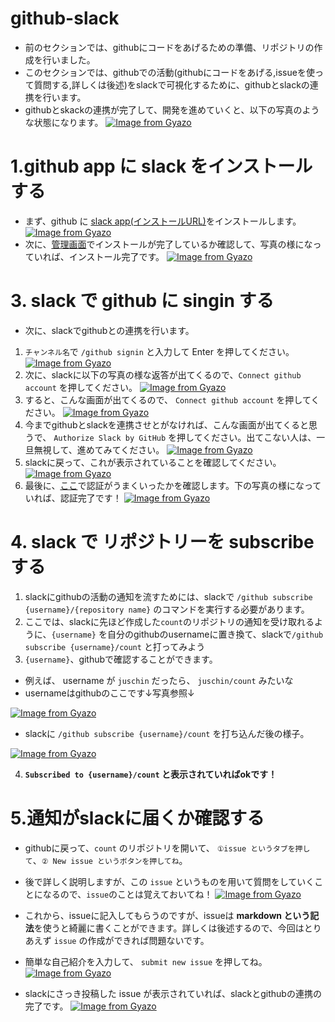 # github-slack
- 前のセクションでは、githubにコードをあげるための準備、リポジトリの作成を行いました。
- このセクションでは、githubでの活動(githubにコードをあげる,issueを使って質問する,詳しくは後述)をslackで可視化するために、githubとslackの連携を行います。
- githubとskackの連携が完了して、開発を進めていくと、以下の写真のような状態になります。
[![Image from Gyazo](https://i.gyazo.com/9860a79b58d23cdeacd2de9fd1073fc5.png)](https://gyazo.com/9860a79b58d23cdeacd2de9fd1073fc5)

# 1.github app に slack をインストールする
- まず、github に [slack app(インストールURL)](https://github.com/apps/slack)をインストールします。
[![Image from Gyazo](https://i.gyazo.com/6e3f21ef0b9ad7526de88db6cbbcad75.png)](https://gyazo.com/6e3f21ef0b9ad7526de88db6cbbcad75)
- 次に、[管理画面](https://github.com/settings/installations)でインストールが完了しているか確認して、写真の様になっていれば、インストール完了です。
[![Image from Gyazo](https://i.gyazo.com/b3a8575efb3546b49d870715cc047bf1.png)](https://gyazo.com/b3a8575efb3546b49d870715cc047bf1)

# 3. slack で github に singin する
- 次に、slackでgithubとの連携を行います。
1. `チャンネル名`で `/github signin` と入力して Enter を押してください。
[![Image from Gyazo](https://i.gyazo.com/66d1130d83b4dd802f074156b97460e2.png)](https://gyazo.com/66d1130d83b4dd802f074156b97460e2)
2. 次に、slackに以下の写真の様な返答が出てくるので、`Connect github account` を押してください。
[![Image from Gyazo](https://i.gyazo.com/fe6fe559990fa5fb1f0c7de667b51849.png)](https://gyazo.com/fe6fe559990fa5fb1f0c7de667b51849)
3. すると、こんな画面が出てくるので、 `Connect github account` を押してください。
[![Image from Gyazo](https://i.gyazo.com/c04267dea6b9ed601c3f4ef83f9a8ae4.png)](https://gyazo.com/c04267dea6b9ed601c3f4ef83f9a8ae4)
4. 今までgithubとslackを連携させとがなければ、こんな画面が出てくると思うで、 `Authorize Slack by GitHub` を押してください。出てこない人は、一旦無視して、進めてみてください。
[![Image from Gyazo](https://i.gyazo.com/35b2e3acaf96224f84ce68b2d29944af.png)](https://gyazo.com/35b2e3acaf96224f84ce68b2d29944af)
5. slackに戻って、これが表示されていることを確認してください。
[![Image from Gyazo](https://i.gyazo.com/4ec32bb01759cb822bfebec4573fa254.png)](https://gyazo.com/4ec32bb01759cb822bfebec4573fa254)
6. 最後に、[ここ](https://github.com/settings/apps/authorizations)で認証がうまくいったかを確認します。下の写真の様になっていれば、認証完了です！
[![Image from Gyazo](https://i.gyazo.com/a222a67e45d61f029cfd10abb3f100a2.png)](https://gyazo.com/a222a67e45d61f029cfd10abb3f100a2)

# 4. slack で リポジトリーを subscribe する
1. slackにgithubの活動の通知を流すためには、slackで `/github subscribe {username}/{repository name}` のコマンドを実行する必要があります。
2. ここでは、slackに先ほど作成した`count`のリポジトリの通知を受け取れるように、`{username}` を自分のgithubのusernameに置き換て、slackで`/github subscribe {username}/count` と打ってみよう
3. `{username}`、githubで確認することができます。
  - 例えば、 username が `juschin` だったら、 `juschin/count` みたいな
  - usernameはgithubのここです↓写真参照↓

[![Image from Gyazo](https://i.gyazo.com/c1ecbb26f4968001d7bba03ebc2cb0df.png)](https://gyazo.com/c1ecbb26f4968001d7bba03ebc2cb0df)

- slackに `/github subscribe {username}/count` を打ち込んだ後の様子。

[![Image from Gyazo](https://i.gyazo.com/9bb4d8781a9d8c4dc99ee3b36254dc95.png)](https://gyazo.com/9bb4d8781a9d8c4dc99ee3b36254dc95)

4. **`Subscribed to {username}/count` と表示されていればokです！**

# 5.通知がslackに届くか確認する
  - githubに戻って、`count` のリポジトリを開いて、 `①issue というタブを押して`、`② New issue というボタンを押してね`。
  - 後で詳しく説明しますが、この `issue` というものを用いて質問をしていくことになるので、`issue`のことは覚えておいてね！
  [![Image from Gyazo](https://i.gyazo.com/b6ad80aca242611021ea54c0d3c27c47.png)](https://gyazo.com/b6ad80aca242611021ea54c0d3c27c47)

  - これから、issueに記入してもらうのですが、issueは **markdown という記法**を使うと綺麗に書くことができます。詳しくは後述するので、今回はとりあえず `issue` の作成ができれば問題ないです。
  - 簡単な自己紹介を入力して、 `submit new issue` を押してね。
  [![Image from Gyazo](https://i.gyazo.com/0a4ff21809dcb8996d2231779d1951d2.png)](https://gyazo.com/0a4ff21809dcb8996d2231779d1951d2)

  - slackにさっき投稿した issue が表示されていれば、slackとgithubの連携の完了です。
  [![Image from Gyazo](https://i.gyazo.com/3cc3b74d00d04809b511bbbe768e4b58.png)](https://gyazo.com/3cc3b74d00d04809b511bbbe768e4b58)
